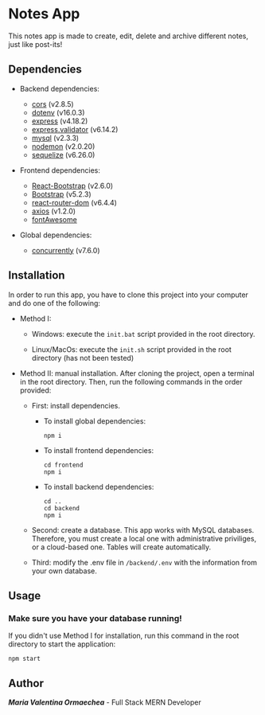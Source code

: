 # Notes App

This notes app is made to create, edit, delete and archive different notes, just like post-its!

## Dependencies

- Backend dependencies:

  - [cors](https://www.npmjs.com/package/cors) (v2.8.5)
  - [dotenv](https://www.npmjs.com/package/dotenv) (v16.0.3)
  - [express](https://expressjs.com/es/) (v4.18.2)
  - [express.validator](https://express-validator.github.io/docs/) (v6.14.2)
  - [mysql](https://www.npmjs.com/package/mysql2) (v2.3.3)
  - [nodemon](https://www.npmjs.com/package/nodemon) (v2.0.20)
  - [sequelize](https://sequelize.org/) (v6.26.0)

- Frontend dependencies:

  - [React-Bootstrap](https://react-bootstrap.github.io/) (v2.6.0)
  - [Bootstrap](https://getbootstrap.com/) (v5.2.3)
  - [react-router-dom](https://reactrouter.com/en/main) (v6.4.4)
  - [axios](https://axios-http.com/docs/intro) (v1.2.0)
  - [fontAwesome](https://fontawesome.com/)

- Global dependencies:
  - [concurrently](https://www.npmjs.com/package/concurrently) (v7.6.0)

## Installation

In order to run this app, you have to clone this project into your computer and do one of the following:

- Method I:

  - Windows: execute the `init.bat` script provided in the root directory.

  - Linux/MacOs: execute the `init.sh` script provided in the root directory (has not been tested)

- Method II: manual installation.
  After cloning the project, open a terminal in the root directory. Then, run the following commands in the order provided:

  - First: install dependencies.
    - To install global dependencies:
      ```
      npm i
      ```
    - To install frontend dependencies:
      ```
      cd frontend
      npm i
      ```
    - To install backend dependencies:
      ```
      cd ..
      cd backend
      npm i
      ```
  - Second: create a database. This app works with MySQL databases. Therefore, you must create a local one with administrative priviliges, or a cloud-based one. Tables will create automatically.

  - Third: modify the .env file in `/backend/.env` with the information from your own database.

## Usage

### Make sure you have your database running!

If you didn't use Method I for installation, run this command in the root directory to start the application:

```
npm start
```

## Author

**_Maria Valentina Ormaechea_** - Full Stack MERN Developer
